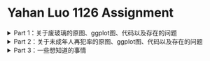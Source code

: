 # Yahan Luo 1126 Assignment
<details>
<summary>Part 1：关于废玻璃的原图、ggplot图、代码以及存在的问题 </summary>

### 原图
<p align="center">
	<img src="https://github.com/YahanLuo/2019-Visual-Data-Journalism/blob/master/Assignment%201029/pic1final.png" width="450"></p>

### ggplot图
<p align="center">
	<img src="https://github.com/YahanLuo/2019-Visual-Data-Journalism/blob/master/Assignment%201126/plastic_ggplot.jpg" width="600"></p>

### 代码
	> library(readxl)
	> R_1123_plastic <- read_excel("R_1123_plastic.xlsx")
	> View(R_1123_plastic)
	> library(ggplot2)
	> p1 <- ggplot(data = R_1123_plastic,aes(x = Year,y = Rate,colour = factor(Type),group = factor(Type)))
	> p1 
	+ geom_point() 
	+ geom_line() 
	+ labs(title = "我国主要再生资源类别回收年增长率")
	
### 出现的问题
* 该怎样调整坐标轴，使这个图看起来稍微体面一点？
* 如何做出一条折线是红色，其他都是灰色的效果？
* 这个图到底为什么这么丑？配色可以再优化吗？该怎样优化？

</details>

<details>
<summary>Part 2：关于未成年人再犯率的原图、ggplot图、代码以及存在的问题 </summary>

### 原图
<p align="center">
	<img src="https://github.com/YahanLuo/2019-Visual-Data-Journalism/blob/master/Assignment%201113/png02.png" width="700">
</p>

### ggplot图
<p align="center">
	<img src="https://github.com/YahanLuo/2019-Visual-Data-Journalism/blob/master/Assignment%201126/crime_ggplot.jpg" width="700"></p>


### 代码
	> library(readxl)
	> commit_crime2 <- read_excel("commit_crime2.xlsx")
	> View(commit_crime2)
	> library(ggplot2)
	> p3 <- ggplot(data = commit_crime2,  aes(x ="",y = Rate,fill =  Commit_crime))  + facet_grid(. ~ Time)
	> p3 
	+ geom_col() 
	+ coord_polar(theta = 'y')
	+ labs(x = "", y = "", title = "最大风险收容项目重犯率与收容时间的关系") 
	
### 出现的问题
* 这个图为什么挤在一起，皱皱巴巴的？我该怎么把它拉开，不要让字挡住？
* 配色好丑啊呜呜呜！我真是————不会调整配色。看书也没有看懂。完全无法调自动生成的颜色。
* 周围的labs还是要调整一下。

</details>

<details>
<summary>Part 3：一些想知道的事情 </summary>

* **关于R**

	* 我的室友想要问一问：R的作用到底什么？尤其在线生成图表的工具这样发达，我们为什么还要企图学代码呢？
	* （尤其是这个R做出来的图还这么丑）
	* （当然我菜是真的）
	
* **关于地图可视化**

	* 我之前写过一个**在线生成地图的网站**的盘点，我觉得大部分同学都是知道这些的（吧），可以在这个的基础上往上教，[请苏老师过目](https://mp.weixin.qq.com/s/QBwiDXTIbhEtNFR4S2bFEA)。
	* 我一直想做3D的地图。但是3D Mapper这个网站没有中国的数据。国内有这样的建筑物3D地图吗？
	* 有没有风格比较特别的地图可视化数读作品呢？（比如特别写实或者特比抽象）想要看看，开拓眼界。
	
* **关于我的Final Project**


</details>

